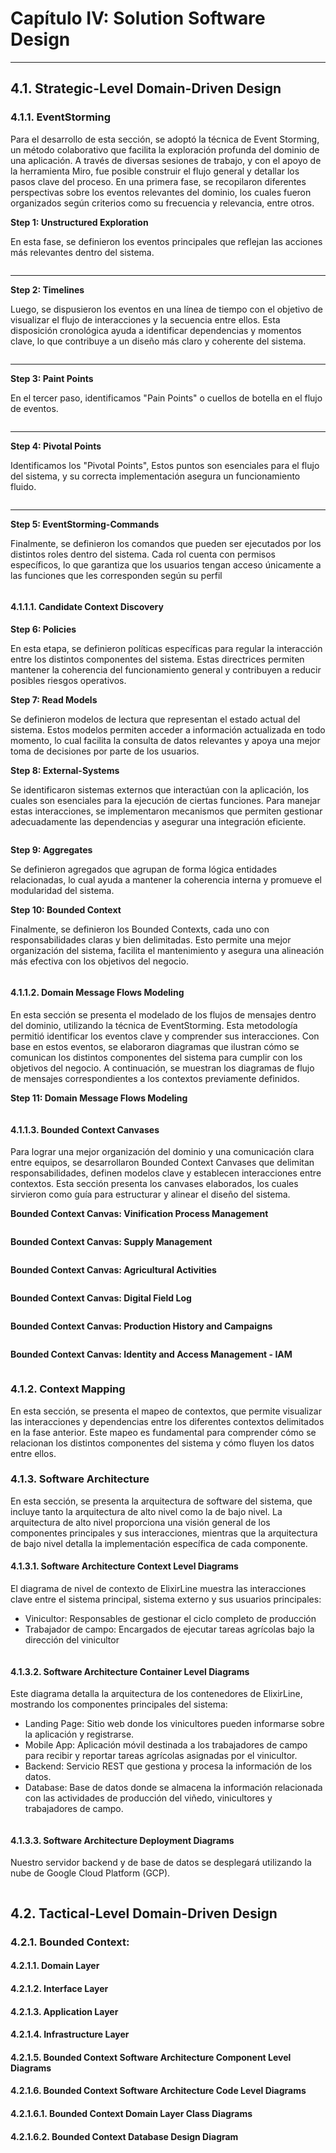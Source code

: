 # Capítulo IV: Solution Software Design

---

## 4.1. Strategic-Level Domain-Driven Design


### 4.1.1. EventStorming

Para el desarrollo de esta sección, se adoptó la técnica de Event Storming, un método colaborativo que facilita la 
exploración profunda del dominio de una aplicación. A través de diversas sesiones de trabajo, y con el apoyo de 
la herramienta Miro, fue posible construir el flujo general y detallar los pasos clave del proceso. En una primera 
fase, se recopilaron diferentes perspectivas sobre los eventos relevantes del dominio, los cuales fueron organizados 
según criterios como su frecuencia y relevancia, entre otros.

**Step 1: Unstructured Exploration**

En esta fase, se definieron los eventos principales que reflejan las acciones más relevantes dentro del sistema.

<img src="../../assets/img/chapter-IV/EventStorming-Unstructured-Exploration.png" alt="">

--- 

**Step 2: Timelines**

Luego, se dispusieron los eventos en una línea de tiempo con el objetivo de visualizar el flujo 
de interacciones y la secuencia entre ellos. Esta disposición cronológica ayuda a identificar 
dependencias y momentos clave, lo que contribuye a un diseño más claro y coherente del sistema.

<img src="../../assets/img/chapter-IV/EventStorming-Timelines.png" alt="">

--- 

**Step 3: Paint Points**

En el tercer paso, identificamos "Pain Points" o cuellos de botella en el flujo de eventos.

<img src="../../assets/img/chapter-IV/EventStorming-Paint-Points.png" alt="">

--- 

**Step 4: Pivotal Points**

Identificamos los "Pivotal Points",  Estos puntos son esenciales para el flujo del sistema, y su correcta implementación asegura un funcionamiento fluido.

<img src="../../assets/img/chapter-IV/EventStorming-Pivotal-Points.png" alt="">

--- 

**Step 5: EventStorming-Commands**

Finalmente, se definieron los comandos que pueden ser ejecutados por los distintos roles dentro del sistema. Cada rol cuenta con permisos específicos, lo que garantiza que los usuarios tengan acceso únicamente a las funciones que les corresponden según su perfil

<img src="../../assets/img/chapter-IV/EventStorming-Commands.png" alt="">


#### 4.1.1.1. Candidate Context Discovery

**Step 6: Policies**

En esta etapa, se definieron políticas específicas para regular la interacción entre los distintos componentes del sistema. Estas directrices permiten mantener la coherencia del funcionamiento general y contribuyen a reducir posibles riesgos operativos.

**Step 7: Read Models**

Se definieron modelos de lectura que representan el estado actual del sistema. Estos modelos permiten acceder a información actualizada en todo momento, lo cual facilita la consulta de datos relevantes y apoya una mejor toma de decisiones por parte de los usuarios.

**Step 8: External-Systems**

Se identificaron sistemas externos que interactúan con la aplicación, los cuales son esenciales para la ejecución de ciertas funciones. Para manejar estas interacciones, se implementaron mecanismos que permiten gestionar adecuadamente las dependencias y asegurar una integración eficiente.

<img src="../../assets/img/chapter-IV/External-Systems.png" alt="">

**Step 9: Aggregates**

Se definieron agregados que agrupan de forma lógica entidades relacionadas, lo cual ayuda a mantener la coherencia interna y promueve el modularidad del sistema.

**Step 10: Bounded Context**

Finalmente, se definieron los Bounded Contexts, cada uno con responsabilidades claras y bien delimitadas. Esto permite una mejor organización del sistema, facilita el mantenimiento y asegura una alineación más efectiva con los objetivos del negocio.

<img src="../../assets/img/chapter-IV/Bounded-Context.png" alt="">

#### 4.1.1.2. Domain Message Flows Modeling

En esta sección se presenta el modelado de los flujos de mensajes dentro del dominio, utilizando
la técnica de EventStorming. Esta metodología permitió identificar los eventos clave y 
comprender sus interacciones. Con base en estos eventos, se elaboraron diagramas que ilustran 
cómo se comunican los distintos componentes del sistema para cumplir con los objetivos del 
negocio. A continuación, se muestran los diagramas de flujo de mensajes correspondientes a los
contextos previamente definidos.

**Step 11: Domain Message Flows Modeling**

<img src="../../assets/img/chapter-IV/Domain-Message-Flows-Modeling.png" alt="">


#### 4.1.1.3. Bounded Context Canvases

Para lograr una mejor organización del dominio y una comunicación clara entre equipos, 
se desarrollaron Bounded Context Canvases que delimitan responsabilidades, definen 
modelos clave y establecen interacciones entre contextos. Esta sección presenta los 
canvases elaborados, los cuales sirvieron como guía para estructurar y alinear el 
diseño del sistema.

**Bounded Context Canvas: Vinification Process Management**

<img src="../../assets/img/chapter-IV/Vinification-Process-Management-Bounded-Context-Canvas.jpg" alt="">

**Bounded Context Canvas: Supply Management**

<img src="../../assets/img/chapter-IV/Supply-Management-Bounded-Context-Canvas.jpg" alt="">

**Bounded Context Canvas: Agricultural Activities**

<img src="../../assets/img/chapter-IV/Agricultural-Activities-Bounded-Context-Canvas.jpg" alt="">

**Bounded Context Canvas: Digital Field Log**

<img src="../../assets/img/chapter-IV/Digital-Field-Log-Bounded-Context-Canvas.jpg" alt="">

**Bounded Context Canvas: Production History and Campaigns**

<img src="../../assets/img/chapter-IV/Production-History-and-Campaigns-Bounded-Context-Canvas.jpg" alt="">

**Bounded Context Canvas: Identity and Access Management - IAM**

<img src="../../assets/img/chapter-IV/Identity-and-Access-Management-IAM-Bounded-Context-Canvas.jpg" alt="">


### 4.1.2. Context Mapping

En esta sección, se presenta el mapeo de contextos, que permite visualizar las interacciones 
y dependencias entre los diferentes contextos delimitados en la fase anterior. 
Este mapeo es fundamental para comprender cómo se relacionan los distintos componentes 
del sistema y cómo fluyen los datos entre ellos.



### 4.1.3. Software Architecture

En esta sección, se presenta la arquitectura de software del sistema, que incluye tanto la arquitectura de alto nivel como la de bajo nivel. La arquitectura de alto nivel proporciona una visión general de los componentes principales y sus interacciones, mientras que la arquitectura de bajo nivel detalla la implementación específica de cada componente.

#### 4.1.3.1. Software Architecture Context Level Diagrams

El diagrama de nivel de contexto de ElixirLine muestra las interacciones clave entre el sistema principal, sistema externo y sus usuarios principales:

* Vinicultor: Responsables de gestionar el ciclo completo de producción
* Trabajador de campo: Encargados de ejecutar tareas agrícolas bajo la dirección del vinicultor

<img src="../../assets/img/chapter-IV/Diagrama-contexto-ElixirLine.png" alt="">


#### 4.1.3.2. Software Architecture Container Level Diagrams

Este diagrama detalla la arquitectura de los contenedores de ElixirLine, mostrando los componentes principales del sistema:

* Landing Page: Sitio web donde los vinicultores pueden informarse sobre la aplicación y registrarse.
* Mobile App: Aplicación móvil destinada a los trabajadores de campo para recibir y reportar tareas agrícolas asignadas por el vinicultor.
* Backend: Servicio REST que gestiona y procesa la información de los datos.
* Database: Base de datos donde se almacena la información relacionada con las actividades de producción del viñedo, vinicultores y trabajadores de campo.

<img src="../../assets/img/chapter-IV/Diagrama-contenedores-ElixirLine.png" alt="">

#### 4.1.3.3. Software Architecture Deployment Diagrams

Nuestro servidor backend y de base de datos se desplegará utilizando la nube de Google Cloud Platform (GCP).

<img src="../../assets/img/chapter-IV/Software-Architecture-Deployment-ElixirLine.png" alt="">


## 4.2. Tactical-Level Domain-Driven Design


### 4.2.1.  Bounded Context: <Bounded Context Name>


#### 4.2.1.1. Domain Layer


#### 4.2.1.2. Interface Layer


#### 4.2.1.3. Application Layer


#### 4.2.1.4. Infrastructure Layer


#### 4.2.1.5. Bounded Context Software Architecture Component Level Diagrams


#### 4.2.1.6. Bounded Context Software Architecture Code Level Diagrams


#### 4.2.1.6.1. Bounded Context Domain Layer Class Diagrams


#### 4.2.1.6.2. Bounded Context Database Design Diagram